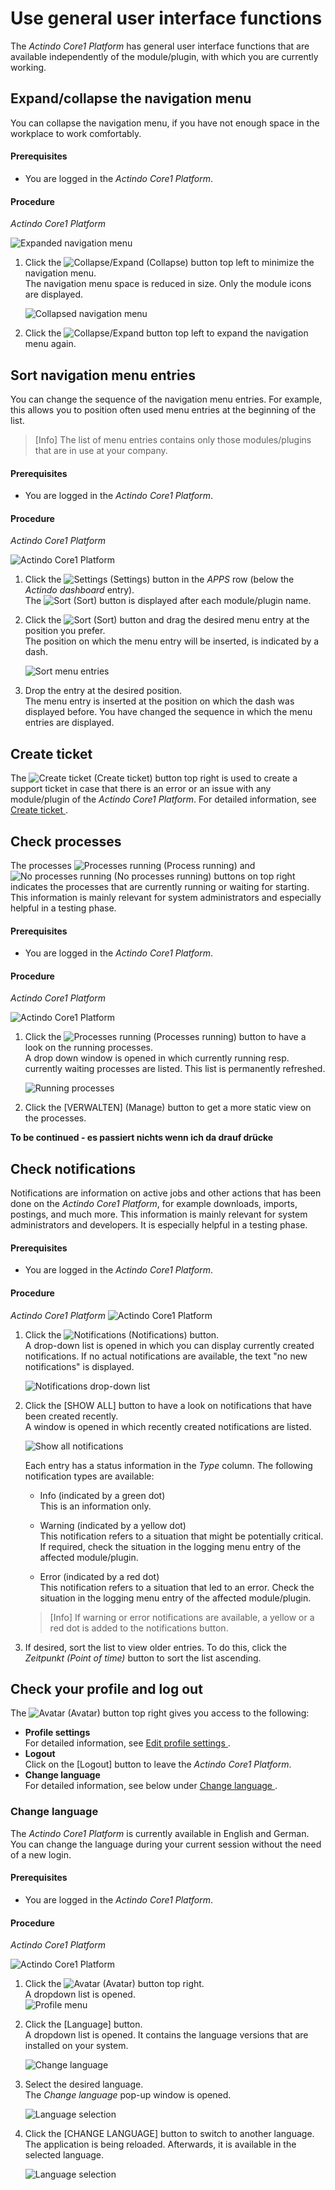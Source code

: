 # Use general user interface functions

The *Actindo Core1 Platform* has general user interface functions that are available independently of the module/plugin, with which you are currently working.


## Expand/collapse the navigation menu
You can collapse the navigation menu, if you have not enough space in the workplace to work comfortably.

#### Prerequisites
- You are logged in the *Actindo Core1 Platform*.

#### Procedure

*Actindo Core1 Platform*

![Expanded navigation menu](../../Assets/Screenshots/Core1Platform/UsingCore1/ExpandedNavBar.png "[Expanded navigation menu]")   

1. Click the ![Collapse/Expand](../../Assets/Icons/CollapseExpand02.png "[Collapse/Expand]") (Collapse) button top left to minimize the navigation menu.   
The navigation menu space is reduced in size. Only the module icons are displayed.

    ![Collapsed navigation menu](../../Assets/Screenshots/Core1Platform/UsingCore1/CollapsedNavBar.png "[Collapsed navigation menu]")

2. Click the ![Collapse/Expand](../../Assets/Icons/CollapseExpand02.png "[Collapse/Expand]") button top left to expand the navigation menu again.

## Sort navigation menu entries
You can change the sequence of the navigation menu entries. For example, this allows you to position often used menu entries at the beginning of the list.   
 > [Info] The list of menu entries contains only those modules/plugins that are in use at your company.

 #### Prerequisites
- You are logged in the *Actindo Core1 Platform*. 

#### Procedure
*Actindo Core1 Platform*

![Actindo Core1 Platform](../../Assets/Screenshots/Core1Platform/Core1.png "[Actindo Core1 Platform]")

1. Click the ![Settings](../../Assets/Icons/Settings03.png "[Settings]") (Settings) button in the *APPS* row (below the *Actindo dashboard* entry).   
The ![Sort](../../Assets/Icons/Sort04.png "[Sort]") (Sort) button is displayed after each module/plugin name.  
2. Click the ![Sort](../../Assets/Icons/Sort04.png "[Sort]") (Sort) button and drag the desired menu entry at the position you prefer.   
The position on which the menu entry will be inserted, is indicated by a dash. 

    ![Sort menu entries](../../Assets/Screenshots/Core1Platform/UsingCore1/SortApps.png "[Sort menu entries]")  

3. Drop the entry at the desired position.  
 The menu entry is inserted at the position on which the dash was displayed before. You have changed the sequence in which the menu entries are displayed.


## Create ticket 

The ![Create ticket](../../Assets/Icons/CreateTicket.png "[Create ticket]") (Create ticket) button top right is used to create a support ticket in case that there is an error or an issue with any module/plugin of the *Actindo Core1 Platform*. For detailed information, see [Create ticket ](./08_CreateTicket.md "Create ticket").  

## Check processes

The processes ![Processes running](../../Assets/Icons/ProcessRun.png "[Processes running]") (Process running) and ![No processes running](../../Assets/Icons/ProcessNotrun.png "[No processes running]") (No processes running) buttons on top right indicates the processes that are currently running or waiting for starting. 
This information is mainly relevant for system administrators and especially helpful in a testing phase. 

#### Prerequisites
- You are logged in the *Actindo Core1 Platform*.

#### Procedure

*Actindo Core1 Platform* 

![Actindo Core1 Platform](../../Assets/Screenshots/Core1Platform/Core1.png "[Actindo Core1 Platform]")

1. Click the ![Processes running](../../Assets/Icons/ProcessRun.png "[Processes running]") (Processes running) button to have a look on the running processes.   
A drop down window is opened in which currently running resp. currently waiting processes are listed. This list is permanently refreshed.  

    ![Running processes](../../Assets/Screenshots/Core1Platform/UsingCore1/RunningProcesses.png "[Running processes]")

2. Click the [VERWALTEN] (Manage) button to get a more static view on the processes.

**To be continued - es passiert nichts wenn ich da drauf drücke**

## Check notifications

Notifications are information on active jobs and other actions that has been done on the *Actindo Core1 Platform*, for example downloads, imports, postings, and much more. 
This information is mainly relevant for system administrators and developers. It is especially helpful in a testing phase.  

#### Prerequisites

- You are logged in the *Actindo Core1 Platform*.


#### Procedure

*Actindo Core1 Platform* 
![Actindo Core1 Platform](../../Assets/Screenshots/Core1Platform/Core1.png "[Actindo Core1 Platform]")   

1. Click the ![Notifications](../../Assets/Icons/Notifications.png "[Notifications]") (Notifications) button.   
A drop-down list is opened in which you can display currently created notifications. If no actual notifications are available, the text "no new notifications" is displayed.   

   ![Notifications drop-down list](../../Assets/Screenshots/Core1Platform/UsingCore1/Notifications.png "[Notifications drop down list]]")
2. Click the [SHOW ALL] button to have a look on notifications that have been created recently.   
A window is opened in which recently created notifications are listed. 

   ![Show all notifications](../../Assets/Screenshots/Core1Platform/UsingCore1/NotificationsShowAll.png "[Show all notifications]")   

    Each entry has a status information in the *Type* column. The following notification types are available:
   - Info (indicated by a green dot)   
     This is an information only.

   - Warning (indicated by a yellow dot)   
    This notification refers to a situation that might be potentially critical. If required, check the situation in the logging menu entry of the affected module/plugin.

   - Error (indicated by a red dot)   
    This notification refers to a situation that led to an error. Check the situation in the logging menu entry of the affected module/plugin.   

    > [Info] If warning or error notifications are available, a yellow or a red dot is added to the notifications button.   

3. If desired, sort the list to view older entries. To do this, click the *Zeitpunkt (Point of time)* button to sort the list ascending.



## Check your profile and log out

The ![Avatar](../../Assets/Icons/Avatar.png "[Avatar]") (Avatar) button top right gives you access to the following:
- **Profile settings**   
 For detailed information, see [Edit profile settings ](./ "Edit profile settings").
- **Logout**    
Click on the [Logout] button to leave the *Actindo Core1 Platform*.
- **Change language**   
For detailed information, see below under [Change language ](./03_GeneralUIFunctions.md#change-language).


### Change language

The *Actindo Core1 Platform* is currently available in English and German. You can change the language during your current session without the need of a new login.

#### Prerequisites
- You are logged in the *Actindo Core1 Platform*.

#### Procedure

*Actindo Core1 Platform*

![Actindo Core1 Platform](../../Assets/Screenshots/Core1Platform/Core1.png "[Actindo Core1 Platform]")

1. Click the ![Avatar](../../Assets/Icons/Avatar.png "[Avatar]") (Avatar) button top right.   
A dropdown list is opened.  
![Profile menu](../../Assets/Screenshots/Core1Platform/UsingCore1/Profile.png "[Profile menu]")
1. Click the [Language] button.  
    A dropdown list is opened. It contains the language versions that are installed on your system.  
     
   ![Change language](../../Assets/Screenshots/Core1Platform/UsingCore1/ProfileLanguage.png "[Change language]")

2. Select the desired language.   
The *Change language* pop-up window is opened.

     ![Language selection](../../Assets/Screenshots/Core1Platform/UsingCore1/ChangeLanguage.png "[Language selection]")

3. Click the [CHANGE LANGUAGE] button to switch to another language.  
The application is being reloaded. Afterwards, it is available in the selected language.

    ![Language selection](../../Assets/Screenshots/Core1Platform/UsingCore1/ChangeLanguageInitialize.png "[Language selection]")